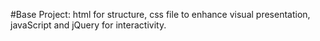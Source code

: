 #Base Project:
html for structure, css file to enhance visual presentation, javaScript and jQuery for interactivity. 
